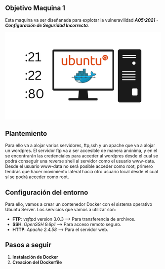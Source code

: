 ## Objetivo Maquina 1
Esta maquina va ser diseñanada para explotar la vulneravilidad ***A05:2021 - Configuración de Seguridad Incorrecta***.

![](maquina1.png)

## Plantemiento
Para ello va a alojar varios servidores, ftp,ssh y un apache que va a alojar un wordpres. El servidor ftp va a ser accesible de manera anónima, y en el se encontrarán las credenciales para acceder al wordpres desde el cual se podrá conseguir una reverse shell al servidor como el usuario www-data. Desde el usuario www-data no será posible acceder como root, primero tendrás que hacer movimiento lateral hacia otro usuario local desde el cual sí se podrá acceder como root. 


## Configuración del entorno
Para ello, vamos a crear un contenedor Docker con el sistema operativo Ubuntu Server. Los servicios que vamos a utilizar son:

- **FTP**: *vsftpd* version 3.0.3 --> Para transferencia de archivos.
- **SSH**: *OpenSSH 9.6p1* --> Para acceso remoto seguro.
- **HTTP**: *Apache 2.4.58* --> Para el servidor web.
 
## Pasos a seguir

1. **Instalación de Docker**
2. **Creacion del Dockerfile**


